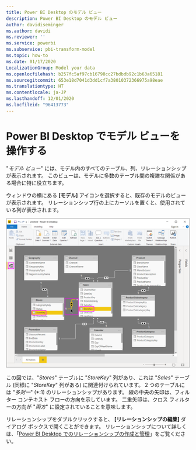 ```yaml
---
title: Power BI Desktop のモデル ビュー
description: Power BI Desktop のモデル ビュー
author: davidiseminger
ms.author: davidi
ms.reviewer: ''
ms.service: powerbi
ms.subservice: pbi-transform-model
ms.topic: how-to
ms.date: 01/17/2020
LocalizationGroup: Model your data
ms.openlocfilehash: b257fc5af97cb16798cc27bdbdb92c1b63a65181
ms.sourcegitcommit: 653e18d7041d3dd1cf7a38010372366975a98eae
ms.translationtype: HT
ms.contentlocale: ja-JP
ms.lasthandoff: 12/01/2020
ms.locfileid: "96413773"
---
```

# <a name="work-with-model-view-in-power-bi-desktop"></a>Power BI Desktop でモデル ビューを操作する

"*モデル ビュー*" には、モデル内のすべてのテーブル、列、リレーションシップが表示されます。 このビューは、モデルに多数のテーブル間の複雑な関係がある場合に特に役立ちます。

ウィンドウの横にある **[モデル]** アイコンを選択すると、既存のモデルのビューが表示されます。 リレーションシップ行の上にカーソルを置くと、使用されている列が表示されます。

![モデル ビュー、Power BI Desktop](media/desktop-relationship-view/model-view-full-screen.png)

この図では、"*Stores*" テーブルに "*StoreKey*" 列があり、これは "*Sales*" テーブル (同様に "*StoreKey*" 列がある) に関連付けられています。 2 つのテーブルには "*多対一*" (\*:1) のリレーションシップがあります。 線の中央の矢印は、フィルター コンテキスト フローの方向を示しています。 二重矢印は、クロス フィルターの方向が "*両方*" に設定されていることを意味します。

リレーションシップをダブルクリックすると、 **[リレーションシップの編集]** ダイアログ ボックスで開くことができます。 リレーションシップについて詳しくは、「[Power BI Desktop でのリレーションシップの作成と管理](desktop-create-and-manage-relationships.md)」をご覧ください。
